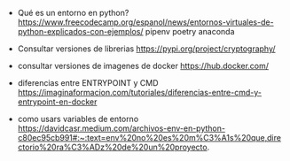 * Qué es un entorno en python?
https://www.freecodecamp.org/espanol/news/entornos-virtuales-de-python-explicados-con-ejemplos/
pipenv
poetry
anaconda

* Consultar versiones de librerias
https://pypi.org/project/cryptography/

* consultar versiones de imagenes de docker
https://hub.docker.com/

* diferencias entre ENTRYPOINT y CMD
https://imaginaformacion.com/tutoriales/diferencias-entre-cmd-y-entrypoint-en-docker

* como usars variables de entorno
https://davidcasr.medium.com/archivos-env-en-python-c80ec95cb991#:~:text=env%20no%20es%20m%C3%A1s%20que,directorio%20ra%C3%ADz%20de%20un%20proyecto.
